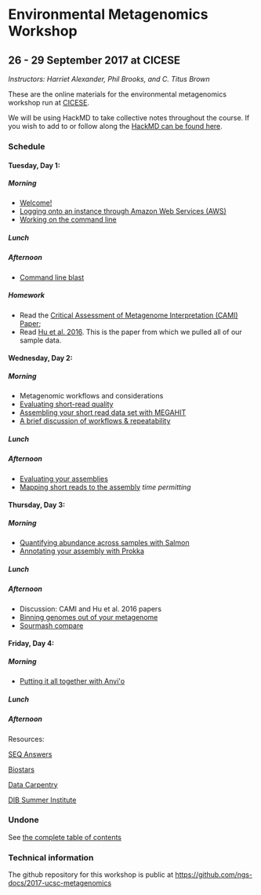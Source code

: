 Environmental Metagenomics Workshop
===================================

26 - 29 September 2017 at CICESE
--------------------------------
*Instructors: Harriet Alexander, Phil Brooks, and C. Titus Brown*

These are the online materials for the environmental metagenomics workshop run at [CICESE](http://www.cicese.edu.mx/).

We will be using HackMD to take collective notes throughout the course. If you wish to add to or follow along the [HackMD can be found here](https://hackmd.io/BwdgnArApgJgDANgLRQcAjEgLFARhJXGSJAJgGYYQFT0oAzYWoA=).

### Schedule
#### Tuesday, Day 1:
##### Morning
* [Welcome!](welcome.html)
* [Logging onto an instance through Amazon Web Services (AWS)](aws-ssh/index.html)
* [Working on the command line](command-line.html)

##### Lunch

##### Afternoon
* [Command line blast](running-command-line-blast.html)

##### Homework
* Read the [Critical Assessment of Metagenome Interpretation (CAMI) Paper](http://www.biorxiv.org/content/biorxiv/early/2017/01/09/099127.full.pdf);
* Read [Hu et al. 2016](http://mbio.asm.org/content/7/1/e01669-15.abstract). This is the paper from which we pulled all of our sample data.

#### Wednesday, Day 2:
##### Morning
* Metagenomic workflows and considerations
* [Evaluating short-read quality](quality.html)
* [Assembling your short read data set with MEGAHIT](assemble.html)
* [A brief discussion of workflows & repeatability](workflows.html)

##### Lunch

##### Afternoon
* [Evaluating your assemblies](assembly-evaluation.html)
* [Mapping short reads to the assembly](mapping.html) *time permitting*


#### Thursday, Day 3:
##### Morning
* [Quantifying abundance across samples with Salmon](salmon_tutorial.html)
* [Annotating your assembly with Prokka](prokka_tutorial.html)

##### Lunch

##### Afternoon
* Discussion: CAMI and Hu et al. 2016 papers
* [Binning genomes out of your metagenome](binning.html)
* [Sourmash compare](sourmash_compare.html)

#### Friday, Day 4:
##### Morning
* [Putting it all together with Anvi'o](anvio.html)

##### Lunch

##### Afternoon



Resources:

[SEQ Answers](http://seqanswers.com/)

[Biostars](https://www.biostars.org/)

[Data Carpentry](http://www.datacarpentry.org/)

[DIB Summer Institute](http://ivory.idyll.org/dibsi/)

### Undone

See [the complete table of contents](toc.html)

### Technical information

The github repository for this workshop is public at
https://github.com/ngs-docs/2017-ucsc-metagenomics

